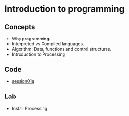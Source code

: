 <h1>Introduction to programming</h1>
<h2>Concepts</h2>
<ul>
<li>Why programming.
<li>Interpreted vs Compiled languages.
<li>Algorithm: Data, functions and control structures.
<li>Introduction to Processing
</ul>
<h2>Code</h2>
<ul>
<li> <a href="https://github.com/enricguaus/programacio/tree/master/session01/session01a">session01a</a>
</ul>
<h2>Lab</h2>
<ul>
<li>Install Processing
</ul>
